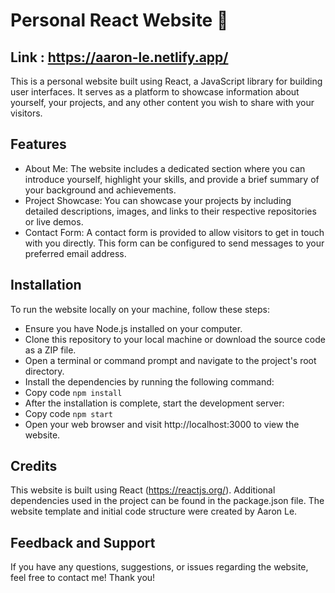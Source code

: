 # Personal React Website 📍
## Link : https://aaron-le.netlify.app/
This is a personal website built using React, a JavaScript library for building user interfaces. It serves as a platform to showcase information about yourself, your projects, and any other content you wish to share with your visitors.

## Features
- About Me: The website includes a dedicated section where you can introduce yourself, highlight your skills, and provide a brief summary of your background and achievements.
- Project Showcase: You can showcase your projects by including detailed descriptions, images, and links to their respective repositories or live demos.
- Contact Form: A contact form is provided to allow visitors to get in touch with you directly. This form can be configured to send messages to your preferred email address.

## Installation
To run the website locally on your machine, follow these steps:

- Ensure you have Node.js installed on your computer.
- Clone this repository to your local machine or download the source code as a ZIP file.
- Open a terminal or command prompt and navigate to the project's root directory.
- Install the dependencies by running the following command:
- Copy code
```npm install```
- After the installation is complete, start the development server:
- Copy code
```npm start```
- Open your web browser and visit http://localhost:3000 to view the website.

## Credits
This website is built using React (https://reactjs.org/).
Additional dependencies used in the project can be found in the package.json file.
The website template and initial code structure were created by Aaron Le.

## Feedback and Support
If you have any questions, suggestions, or issues regarding the website, feel free to contact me! Thank you!
